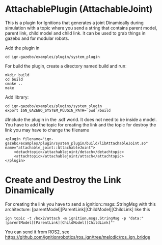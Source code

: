 # AttachablePlugin (AttachableJoint)
This is a plugin for Ignitions that generates a joint Dinamically during simulation with a topic where you send a string that contains parent model, parent link, child model and child link.
It can be used to grab things in gazebo and for modular robots.

Add the plugin in
~~~
cd ign-gazebo/examples/plugin/system_plugin
~~~

For build the plugin, create a directory named build and run:
~~~
mkdir build
cd build
cmake ..
make
~~~

Add library:
~~~
cd ign-gazebo/examples/plugins/system_plugin
export IGN_GAZEBO_SYSTEM_PLUGIN_PATH=`pwd`/build
~~~

#Include the plugin in the .sdf world.
It does not need to be inside a model. You have to add the topic for creating the link and the topic for destroy the link
you may have to change the filename
~~~
<plugin filename="ign-gazebo/examples/plugin/system_plugin/build/libAttachableJoint.so" name="attachable_joint::AttachableJoint">
    <detachtopic>/attachablejoint/detach</detachtopic>
    <attachtopic>/attachablejoint/attach</attachtopic>
</plugin>
~~~

# Create and Destroy the Link Dinamically

For creating the link you have to send a ignition::msgs::StringMsg with this architecture:
[parentModel][ParentLink][ChildModel][ChildLink]
like this
~~~
ign topic -t /box2/attach -m ignition.msgs.StringMsg -p 'data:"[parentModel][ParentLink][ChildModel][ChildLink]"'
~~~
You can send it from ROS2, see https://github.com/ignitionrobotics/ros_ign/tree/melodic/ros_ign_bridge

